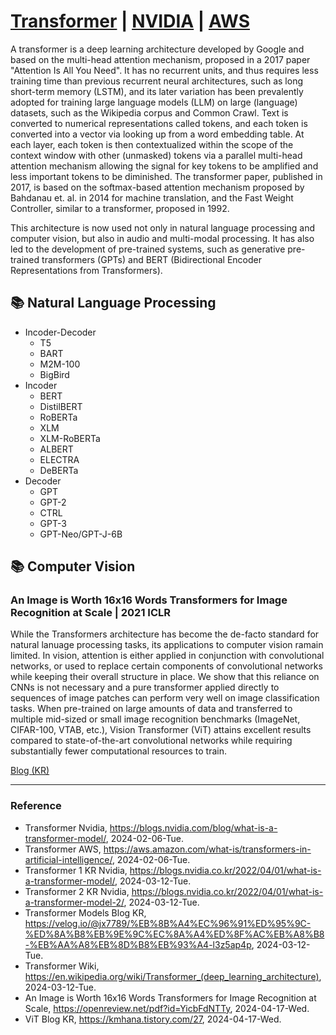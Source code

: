 # [Transformer](https://en.wikipedia.org/wiki/Transformer_(deep_learning_architecture)) | [NVIDIA](https://blogs.nvidia.com/blog/what-is-a-transformer-model/) | [AWS](https://aws.amazon.com/what-is/transformers-in-artificial-intelligence/)

A transformer is a deep learning architecture developed by Google and based on the multi-head attention mechanism, proposed in a 2017 paper "Attention Is All You Need". It has no recurrent units, and thus requires less training time than previous recurrent neural architectures, such as long short-term memory (LSTM), and its later variation has been prevalently adopted for training large language models (LLM) on large (language) datasets, such as the Wikipedia corpus and Common Crawl. Text is converted to numerical representations called tokens, and each token is converted into a vector via looking up from a word embedding table. At each layer, each token is then contextualized within the scope of the context window with other (unmasked) tokens via a parallel multi-head attention mechanism allowing the signal for key tokens to be amplified and less important tokens to be diminished. The transformer paper, published in 2017, is based on the softmax-based attention mechanism proposed by Bahdanau et. al. in 2014 for machine translation, and the Fast Weight Controller, similar to a transformer, proposed in 1992.

This architecture is now used not only in natural language processing and computer vision, but also in audio and multi-modal processing. It has also led to the development of pre-trained systems, such as generative pre-trained transformers (GPTs) and BERT (Bidirectional Encoder Representations from Transformers).

## :books: Natural Language Processing

* Incoder-Decoder
  * T5
  * BART
  * M2M-100
  * BigBird
* Incoder
  * BERT
  * DistilBERT
  * RoBERTa
  * XLM
  * XLM-RoBERTa
  * ALBERT
  * ELECTRA
  * DeBERTa
* Decoder
  * GPT
  * GPT-2
  * CTRL
  * GPT-3
  * GPT-Neo/GPT-J-6B

## :books: Computer Vision

### An Image is Worth 16x16 Words Transformers for Image Recognition at Scale | 2021 ICLR

While the Transformers architecture has become the de-facto standard for natural lanuage processing tasks, its applications to computer vision ramain limited. In vision, attention is either applied in conjunction with convolutional networks, or used to replace certain components of convolutional networks while keeping their overall structure in place. We show that this reliance on CNNs is not necessary and a pure transformer applied directly to sequences of image patches can perform very well on image classification tasks. When pre-trained on large amounts of data and transferred to multiple mid-sized or small image recognition benchmarks (ImageNet, CIFAR-100, VTAB, etc.), Vision Transformer (ViT) attains excellent results compared to state-of-the-art convolutional networks while requiring substantially fewer computational resources to train.

[Blog (KR)](https://kmhana.tistory.com/27)

---

### Reference
- Transformer Nvidia, https://blogs.nvidia.com/blog/what-is-a-transformer-model/, 2024-02-06-Tue.
- Transformer AWS, https://aws.amazon.com/what-is/transformers-in-artificial-intelligence/, 2024-02-06-Tue.
- Transformer 1 KR Nvidia, https://blogs.nvidia.co.kr/2022/04/01/what-is-a-transformer-model/, 2024-03-12-Tue.
- Transformer 2 KR Nvidia, https://blogs.nvidia.co.kr/2022/04/01/what-is-a-transformer-model-2/, 2024-03-12-Tue.
- Transformer Models Blog KR, https://velog.io/@jx7789/%EB%8B%A4%EC%96%91%ED%95%9C-%ED%8A%B8%EB%9E%9C%EC%8A%A4%ED%8F%AC%EB%A8%B8-%EB%AA%A8%EB%8D%B8%EB%93%A4-l3z5ap4p, 2024-03-12-Tue.
- Transformer Wiki, https://en.wikipedia.org/wiki/Transformer_(deep_learning_architecture), 2024-03-12-Tue.
- An Image is Worth 16x16 Words Transformers for Image Recognition at Scale, https://openreview.net/pdf?id=YicbFdNTTy, 2024-04-17-Wed.
- ViT Blog KR, https://kmhana.tistory.com/27, 2024-04-17-Wed.
